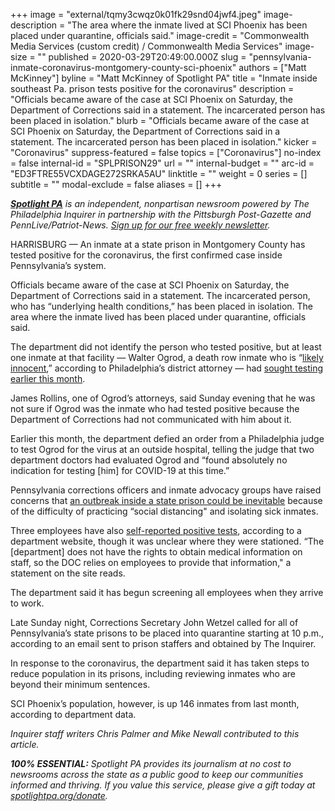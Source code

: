 +++
image = "external/tqmy3cwqz0k01fk29snd04jwf4.jpeg"
image-description = "The area where the inmate lived at SCI Phoenix has been placed under quarantine, officials said."
image-credit = "Commonwealth Media Services (custom credit) / Commonwealth Media Services"
image-size = ""
published = 2020-03-29T20:49:00.000Z
slug = "pennsylvania-inmate-coronavirus-montgomery-county-sci-phoenix"
authors = ["Matt McKinney"]
byline = "Matt McKinney of Spotlight PA"
title = "Inmate inside southeast Pa. prison tests positive for the coronavirus"
description = "Officials became aware of the case at SCI Phoenix on Saturday, the Department of Corrections said in a statement. The incarcerated person has been placed in isolation."
blurb = "Officials became aware of the case at SCI Phoenix on Saturday, the Department of Corrections said in a statement. The incarcerated person has been placed in isolation."
kicker = "Coronavirus"
suppress-featured = false
topics = ["Coronavirus"]
no-index = false
internal-id = "SPLPRISON29"
url = ""
internal-budget = ""
arc-id = "ED3FTRE55VCXDAGE272SRKA5AU"
linktitle = ""
weight = 0
series = []
subtitle = ""
modal-exclude = false
aliases = []
+++

<a href="https://lesspage.com/"><i><b>Spotlight PA</b></i></a><i> is an independent, nonpartisan newsroom powered by The Philadelphia Inquirer in partnership with the Pittsburgh Post-Gazette and PennLive/Patriot-News. </i><a href="https://lesspage.com/newsletters"><i>Sign up for our free weekly newsletter</i></a><i>.</i>

HARRISBURG — An inmate at a state prison in Montgomery County has tested positive for the coronavirus, the first confirmed case inside Pennsylvania’s system.

Officials became aware of the case at SCI Phoenix on Saturday, the Department of Corrections said in a statement. The incarcerated person, who has “underlying health conditions,” has been placed in isolation. The area where the inmate lived has been placed under quarantine, officials said.

The department did not identify the person who tested positive, but at least one inmate at that facility — Walter Ogrod, a death row inmate who is “<a href="https://www.inquirer.com/news/walter-ogrod-death-row-larry-krasner-philadelphia-da-likely-innocent-exoneration-20200303.html">likely innocent</a>,” according to Philadelphia’s district attorney — had <a href="https://lesspage.com/news/2020/03/pennsylvania-prisons-coronavirus-prepared-john-wetzel/">sought testing earlier this month</a>.

James Rollins, one of Ogrod’s attorneys, said Sunday evening that he was not sure if Ogrod was the inmate who had tested positive because the Department of Corrections had not communicated with him about it.

Earlier this month, the department defied an order from a Philadelphia judge to test Ogrod for the virus at an outside hospital, telling the judge that two department doctors had evaluated Ogrod and “found absolutely no indication for testing [him] for COVID-19 at this time.”

Pennsylvania corrections officers and inmate advocacy groups have raised concerns that <a href="https://lesspage.com/news/2020/03/pennsylvania-coronavirus-prisons-corrections-officers-concerns/" target=_blank>an outbreak inside a state prison could be inevitable</a> because of the difficulty of practicing “social distancing" and isolating sick inmates.

<script src="https://lesspage.com/embed.js" async></script><div data-spl-embed-version="1" data-spl-src="https://lesspage.com/embeds/donate/"></div>

Three employees have also <a href="https://www.cor.pa.gov/Pages/COVID-19-Dashboard.aspx" target=_blank>self-reported positive tests</a>, according to a department website, though it was unclear where they were stationed. “The [department] does not have the rights to obtain medical information on staff, so the DOC relies on employees to provide that information," a statement on the site reads.

The department said it has begun screening all employees when they arrive to work.

Late Sunday night, Corrections Secretary John Wetzel called for all of Pennsylvania’s state prisons to be placed into quarantine starting at 10 p.m., according to an email sent to prison staffers and obtained by The Inquirer.

In response to the coronavirus, the department said it has taken steps to reduce population in its prisons, including reviewing inmates who are beyond their minimum sentences.

SCI Phoenix’s population, however, is up 146 inmates from last month, according to department data.

<i>Inquirer staff writers Chris Palmer and Mike Newall contributed to this article. </i>

<i><b>100% ESSENTIAL:</b></i><i> Spotlight PA provides its journalism at no cost to newsrooms across the state as a public good to keep our communities informed and thriving. If you value this service, please give a gift today at </i><a href="https://lesspage.com/donate"><i>spotlightpa.org/donate</i></a><i>.</i>

<script src="https://lesspage.com/embed.js" async></script><div data-spl-embed-version="1" data-spl-src="https://lesspage.com/embeds/tips/?tip_text=Do%20you%20have%20a%20tip%20about%20%3Cb%3Ehow%20Pa.'s%20government%20is%20responding%20to%20the%20coronavirus%3C%2Fb%3E%3F%20Tell%20us."></div>
